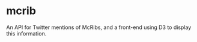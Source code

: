 mcrib
=====

An API for Twitter mentions of McRibs, and a front-end using D3 to display this information.
